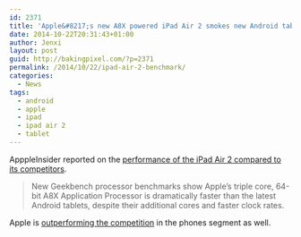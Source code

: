 ```yaml
---
id: 2371
title: 'Apple&#8217;s new A8X powered iPad Air 2 smokes new Android tablets'
date: 2014-10-22T20:31:43+01:00
author: Jenxi
layout: post
guid: http://bakingpixel.com/?p=2371
permalink: /2014/10/22/ipad-air-2-benchmark/
categories:
  - News
tags:
  - android
  - apple
  - ipad
  - ipad air 2
  - tablet
---
```

ApppleInsider reported on the [performance of the iPad Air 2 compared to its competitors](http://appleinsider.com/articles/14/10/21/apples-new-a8x-powered-ipad-air-2-smokes-new-android-tablets-including-nvidias-tegra-k1).

> New Geekbench processor benchmarks show Apple&#8217;s triple core, 64-bit A8X Application Processor is dramatically faster than the latest Android tablets, despite their additional cores and faster clock rates. 

Apple is [outperforming the competition](http://bakingpixel.com/2014/10/samsung-note-4-graphics/) in the phones segment as well.